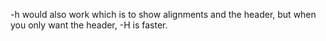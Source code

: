 -h would also work which is to show alignments and the header, but when you only want the header, -H is faster.
